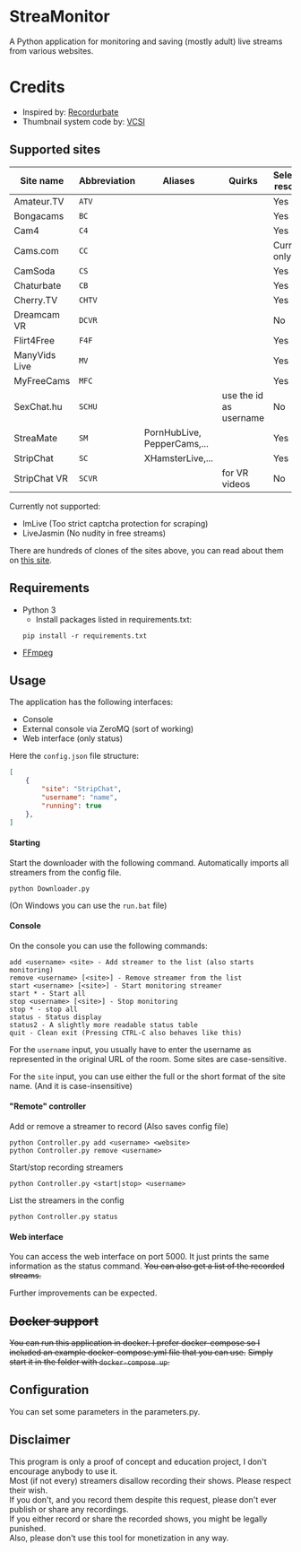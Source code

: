 # StreaMonitor
A Python application for monitoring and saving (mostly adult) live streams from various websites.

# Credits
- Inspired by: [Recordurbate](https://github.com/oliverjrose99/Recordurbate)
- Thumbnail system code by: [VCSI](https://github.com/amietn/vcsi)

## Supported sites
| Site name      | Abbreviation | Aliases                     | Quirks                 | Selectable resolution |
|----------------|--------------|-----------------------------|------------------------|-----------------------|
| Amateur.TV     | `ATV`        |                             |                        | Yes                   |
| Bongacams      | `BC`         |                             |                        | Yes                   |
| Cam4           | `C4`         |                             |                        | Yes                   |
| Cams.com       | `CC`         |                             |                        | Currently only 360p   |
| CamSoda        | `CS`         |                             |                        | Yes                   |
| Chaturbate     | `CB`         |                             |                        | Yes                   |
| Cherry.TV      | `CHTV`       |                             |                        | Yes                   |
| Dreamcam VR    | `DCVR`       |                             |                        | No                    |
| Flirt4Free     | `F4F`        |                             |                        | Yes                   |
| ManyVids Live  | `MV`         |                             |                        | Yes                   |
| MyFreeCams     | `MFC`        |                             |                        | Yes                   |
| SexChat.hu     | `SCHU`       |                             | use the id as username | No                    |
| StreaMate      | `SM`         | PornHubLive, PepperCams,... |                        | Yes                   |
| StripChat      | `SC`         | XHamsterLive,...            |                        | Yes                   |
| StripChat VR   | `SCVR`       |                             | for VR videos          | No                    |

Currently not supported:
* ImLive (Too strict captcha protection for scraping)
* LiveJasmin (No nudity in free streams)

There are hundreds of clones of the sites above, you can read about them on [this site](https://adultwebcam.site/clone-sites-by-platform/).

## Requirements
* Python 3
  * Install packages listed in requirements.txt:
  ```
  pip install -r requirements.txt
  ```
* [FFmpeg](https://ffmpeg.org/download.html)

## Usage

The application has the following interfaces:
* Console
* External console via ZeroMQ (sort of working)
* Web interface (only status)

Here the `config.json` file structure:
``` json
[
    {
        "site": "StripChat",
        "username": "name",
        "running": true
    },
]
```

#### Starting
Start the downloader with the following command.
Automatically imports all streamers from the config file.
```
python Downloader.py
```
(On Windows you can use the `run.bat` file)

#### Console
On the console you can use the following commands:
```
add <username> <site> - Add streamer to the list (also starts monitoring)
remove <username> [<site>] - Remove streamer from the list
start <username> [<site>] - Start monitoring streamer
start * - Start all
stop <username> [<site>] - Stop monitoring
stop * - stop all
status - Status display 
status2 - A slightly more readable status table
quit - Clean exit (Pressing CTRL-C also behaves like this)
```
For the `username` input, you usually have to enter the username as represented in the original URL of the room. 
Some sites are case-sensitive.

For the `site` input, you can use either the full or the short format of the site name. (And it is case-insensitive)

#### "Remote" controller
Add or remove a streamer to record (Also saves config file)
```
python Controller.py add <username> <website>
python Controller.py remove <username>
```

Start/stop recording streamers
```
python Controller.py <start|stop> <username>
```

List the streamers in the config
```
python Controller.py status
```

#### Web interface

You can access the web interface on port 5000. 
It just prints the same information as the status command. 
~~You can also get a list of the recorded streams.~~

Further improvements can be expected.

## ~~Docker support~~

~~You can run this application in docker. I prefer docker-compose so I included an example docker-compose.yml file that you can use.~~
~~Simply start it in the folder with `docker-compose up`.~~

## Configuration

You can set some parameters in the parameters.py.

## Disclaimer

This program is only a proof of concept and education project, I don't encourage anybody to use it. \
Most (if not every) streamers disallow recording their shows. Please respect their wish. \
If you don't, and you record them despite this request, please don't ever publish or share any recordings. \
If you either record or share the recorded shows, you might be legally punished. \
Also, please don't use this tool for monetization in any way.